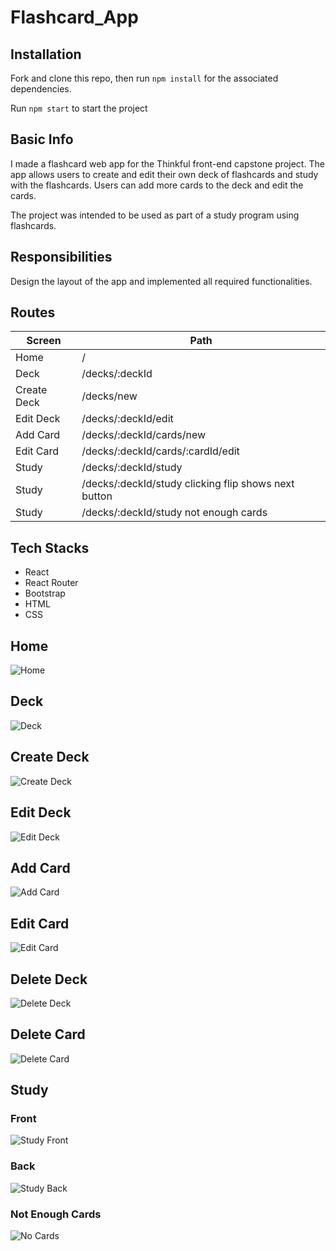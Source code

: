 # Flashcard_App 

## Installation
Fork and clone this repo, then run `npm install` for the associated dependencies.

Run `npm start` to start the project 

## Basic Info
I made a flashcard web app for the Thinkful front-end capstone project. The app allows users to create and edit their own deck of flashcards and study with the flashcards. Users can add more cards to the deck and edit the cards.

The project was intended to be used as part of a study program using flashcards.

## Responsibilities
Design the layout of the app and implemented all required functionalities. 

## Routes
| Screen      | Path                                                  |
| ----------- | ----------------------------------------------------- |
| Home        | /                                                     |
| Deck        | /decks/:deckId                                        |
| Create Deck | /decks/new                                            |
| Edit Deck   | /decks/:deckId/edit                                   |
| Add Card    | /decks/:deckId/cards/new                              |
| Edit Card   | /decks/:deckId/cards/:cardId/edit                     |
| Study       | /decks/:deckId/study                                  |
| Study       | /decks/:deckId/study clicking flip shows next button  |
| Study       | /decks/:deckId/study not enough cards                 |

## Tech Stacks
* React
* React Router
* Bootstrap
* HTML
* CSS

## Home
![Home](/images/home.PNG)

## Deck
![Deck](/images/deck-deckId.PNG)

## Create Deck
![Create Deck](/images/create-deck.PNG)

## Edit Deck
![Edit Deck](/images/edit-deck.PNG)

## Add Card
![Add Card](/images/add-card.PNG)

## Edit Card
![Edit Card](/images/edit-card.PNG)

## Delete Deck
![Delete Deck](/images/delete-deck.PNG)

## Delete Card
![Delete Card](/images/delete-card.PNG)

## Study
### Front
![Study Front](/images/study-front.PNG)
### Back
![Study Back](/images/study-back.PNG)
### Not Enough Cards
![No Cards](/images/not-enough-cards.PNG)
